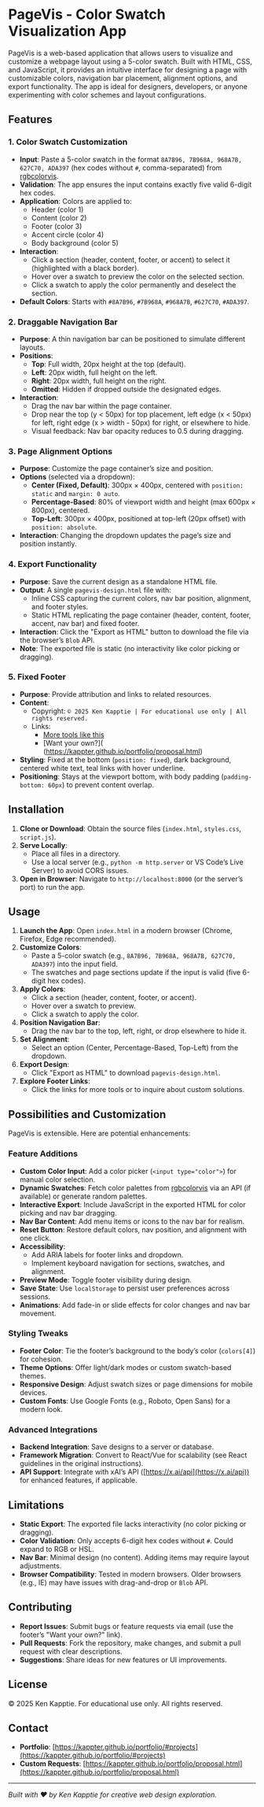 # PageVis - Color Swatch Visualization App

PageVis is a web-based application that allows users to visualize and customize a webpage layout using a 5-color swatch. Built with HTML, CSS, and JavaScript, it provides an intuitive interface for designing a page with customizable colors, navigation bar placement, alignment options, and export functionality. The app is ideal for designers, developers, or anyone experimenting with color schemes and layout configurations.

## Features

### 1. Color Swatch Customization
- **Input**: Paste a 5-color swatch in the format `8A7B96, 7B968A, 968A7B, 627C70, ADA397` (hex codes without `#`, comma-separated) from [rgbcolorvis](https://kappter.github.io/rgbcolorvis/).
- **Validation**: The app ensures the input contains exactly five valid 6-digit hex codes.
- **Application**: Colors are applied to:
  - Header (color 1)
  - Content (color 2)
  - Footer (color 3)
  - Accent circle (color 4)
  - Body background (color 5)
- **Interaction**:
  - Click a section (header, content, footer, or accent) to select it (highlighted with a black border).
  - Hover over a swatch to preview the color on the selected section.
  - Click a swatch to apply the color permanently and deselect the section.
- **Default Colors**: Starts with `#8A7B96`, `#7B968A`, `#968A7B`, `#627C70`, `#ADA397`.

### 2. Draggable Navigation Bar
- **Purpose**: A thin navigation bar can be positioned to simulate different layouts.
- **Positions**:
  - **Top**: Full width, 20px height at the top (default).
  - **Left**: 20px width, full height on the left.
  - **Right**: 20px width, full height on the right.
  - **Omitted**: Hidden if dropped outside the designated edges.
- **Interaction**:
  - Drag the nav bar within the page container.
  - Drop near the top (y < 50px) for top placement, left edge (x < 50px) for left, right edge (x > width - 50px) for right, or elsewhere to hide.
  - Visual feedback: Nav bar opacity reduces to 0.5 during dragging.

### 3. Page Alignment Options
- **Purpose**: Customize the page container’s size and position.
- **Options** (selected via a dropdown):
  - **Center (Fixed, Default)**: 300px × 400px, centered with `position: static` and `margin: 0 auto`.
  - **Percentage-Based**: 80% of viewport width and height (max 600px × 800px), centered.
  - **Top-Left**: 300px × 400px, positioned at top-left (20px offset) with `position: absolute`.
- **Interaction**: Changing the dropdown updates the page’s size and position instantly.

### 4. Export Functionality
- **Purpose**: Save the current design as a standalone HTML file.
- **Output**: A single `pagevis-design.html` file with:
  - Inline CSS capturing the current colors, nav bar position, alignment, and footer styles.
  - Static HTML replicating the page container (header, content, footer, accent, nav bar) and fixed footer.
- **Interaction**: Click the "Export as HTML" button to download the file via the browser’s `Blob` API.
- **Note**: The exported file is static (no interactivity like color picking or dragging).

### 5. Fixed Footer
- **Purpose**: Provide attribution and links to related resources.
- **Content**:
  - Copyright: `© 2025 Ken Kapptie | For educational use only | All rights reserved.`
  - Links:
    - [More tools like this](https://kappter.github.io/portfolio/#projects)
    - [Want your own?](  (https://kappter.github.io/portfolio/proposal.html)
- **Styling**: Fixed at the bottom (`position: fixed`), dark background, centered white text, teal links with hover underline.
- **Positioning**: Stays at the viewport bottom, with body padding (`padding-bottom: 60px`) to prevent content overlap.

## Installation
1. **Clone or Download**: Obtain the source files (`index.html`, `styles.css`, `script.js`).
2. **Serve Locally**:
   - Place all files in a directory.
   - Use a local server (e.g., `python -m http.server` or VS Code’s Live Server) to avoid CORS issues.
3. **Open in Browser**: Navigate to `http://localhost:8000` (or the server’s port) to run the app.

## Usage
1. **Launch the App**: Open `index.html` in a modern browser (Chrome, Firefox, Edge recommended).
2. **Customize Colors**:
   - Paste a 5-color swatch (e.g., `8A7B96, 7B968A, 968A7B, 627C70, ADA397`) into the input field.
   - The swatches and page sections update if the input is valid (five 6-digit hex codes).
3. **Apply Colors**:
   - Click a section (header, content, footer, or accent).
   - Hover over a swatch to preview.
   - Click a swatch to apply the color.
4. **Position Navigation Bar**:
   - Drag the nav bar to the top, left, right, or drop elsewhere to hide it.
5. **Set Alignment**:
   - Select an option (Center, Percentage-Based, Top-Left) from the dropdown.
6. **Export Design**:
   - Click "Export as HTML" to download `pagevis-design.html`.
7. **Explore Footer Links**:
   - Click the links for more tools or to inquire about custom solutions.

## Possibilities and Customization
PageVis is extensible. Here are potential enhancements:

### Feature Additions
- **Custom Color Input**: Add a color picker (`<input type="color">`) for manual color selection.
- **Dynamic Swatches**: Fetch color palettes from [rgbcolorvis](https://kappter.github.io/rgbcolorvis/) via an API (if available) or generate random palettes.
- **Interactive Export**: Include JavaScript in the exported HTML for color picking and nav bar dragging.
- **Nav Bar Content**: Add menu items or icons to the nav bar for realism.
- **Reset Button**: Restore default colors, nav position, and alignment with one click.
- **Accessibility**:
  - Add ARIA labels for footer links and dropdown.
  - Implement keyboard navigation for sections, swatches, and alignment.
- **Preview Mode**: Toggle footer visibility during design.
- **Save State**: Use `localStorage` to persist user preferences across sessions.
- **Animations**: Add fade-in or slide effects for color changes and nav bar movement.

### Styling Tweaks
- **Footer Color**: Tie the footer’s background to the body’s color (`colors[4]`) for cohesion.
- **Theme Options**: Offer light/dark modes or custom swatch-based themes.
- **Responsive Design**: Adjust swatch sizes or page dimensions for mobile devices.
- **Custom Fonts**: Use Google Fonts (e.g., Roboto, Open Sans) for a modern look.

### Advanced Integrations
- **Backend Integration**: Save designs to a server or database.
- **Framework Migration**: Convert to React/Vue for scalability (see React guidelines in the original instructions).
- **API Support**: Integrate with xAI’s API ([https://x.ai/api](https://x.ai/api)) for enhanced features, if applicable.

## Limitations
- **Static Export**: The exported file lacks interactivity (no color picking or dragging).
- **Color Validation**: Only accepts 6-digit hex codes without `#`. Could expand to RGB or HSL.
- **Nav Bar**: Minimal design (no content). Adding items may require layout adjustments.
- **Browser Compatibility**: Tested in modern browsers. Older browsers (e.g., IE) may have issues with drag-and-drop or `Blob` API.

## Contributing
- **Report Issues**: Submit bugs or feature requests via email (use the footer’s "Want your own?" link).
- **Pull Requests**: Fork the repository, make changes, and submit a pull request with clear descriptions.
- **Suggestions**: Share ideas for new features or UI improvements.

## License
© 2025 Ken Kapptie. For educational use only. All rights reserved.

## Contact
- **Portfolio**: [https://kappter.github.io/portfolio/#projects](https://kappter.github.io/portfolio/#projects)
- **Custom Requests**: [https://kappter.github.io/portfolio/proposal.html](https://kappter.github.io/portfolio/proposal.html)

---

*Built with ❤️ by Ken Kapptie for creative web design exploration.*